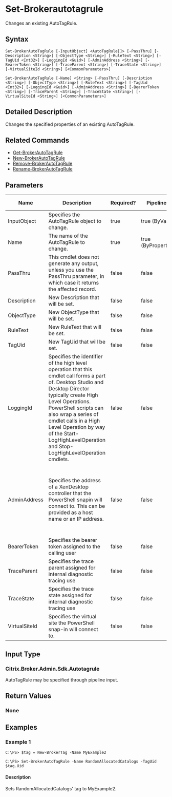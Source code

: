﻿
# Set-Brokerautotagrule
Changes an existing AutoTagRule.
## Syntax

```
Set-BrokerAutoTagRule [-InputObject] <AutoTagRule[]> [-PassThru] [-Description <String>] [-ObjectType <String>] [-RuleText <String>] [-TagUid <Int32>] [-LoggingId <Guid>] [-AdminAddress <String>] [-BearerToken <String>] [-TraceParent <String>] [-TraceState <String>] [-VirtualSiteId <String>] [<CommonParameters>]  
  
Set-BrokerAutoTagRule [-Name] <String> [-PassThru] [-Description <String>] [-ObjectType <String>] [-RuleText <String>] [-TagUid <Int32>] [-LoggingId <Guid>] [-AdminAddress <String>] [-BearerToken <String>] [-TraceParent <String>] [-TraceState <String>] [-VirtualSiteId <String>] [<CommonParameters>]
```

## Detailed Description
Changes the specified properties of an existing AutoTagRule.


## Related Commands

* [Get-BrokerAutoTagRule](../Get-BrokerAutoTagRule/)
* [New-BrokerAutoTagRule](../New-BrokerAutoTagRule/)
* [Remove-BrokerAutoTagRule](../Remove-BrokerAutoTagRule/)
* [Rename-BrokerAutoTagRule](../Rename-BrokerAutoTagRule/)
## Parameters
| Name   | Description | Required? | Pipeline Input | Default Value |
| --- | --- | --- | --- | --- |
| InputObject | Specifies the AutoTagRule object to change. | true | true (ByValue) |  |
| Name | The name of the AutoTagRule to change. | true | true (ByPropertyName) |  |
| PassThru | This cmdlet does not generate any output, unless you use the PassThru parameter, in which case it returns the affected record. | false | false | False |
| Description | New Description that will be set. | false | false |  |
| ObjectType | New ObjectType that will be set. | false | false |  |
| RuleText | New RuleText that will be set. | false | false |  |
| TagUid | New TagUid that will be set. | false | false |  |
| LoggingId | Specifies the identifier of the high level operation that this cmdlet call forms a part of. Desktop Studio and Desktop Director typically create High Level Operations. PowerShell scripts can also wrap a series of cmdlet calls in a High Level Operation by way of the Start-LogHighLevelOperation and Stop-LogHighLevelOperation cmdlets. | false | false |  |
| AdminAddress | Specifies the address of a XenDesktop controller that the PowerShell snapin will connect to. This can be provided as a host name or an IP address. | false | false | Localhost. Once a value is provided by any cmdlet, this value will become the default. |
| BearerToken | Specifies the bearer token assigned to the calling user | false | false |  |
| TraceParent | Specifies the trace parent assigned for internal diagnostic tracing use | false | false |  |
| TraceState | Specifies the trace state assigned for internal diagnostic tracing use | false | false |  |
| VirtualSiteId | Specifies the virtual site the PowerShell snap-in will connect to. | false | false |  |

## Input Type

### Citrix.Broker.Admin.Sdk.Autotagrule
AutoTagRule may be specified through pipeline input.
## Return Values

### None

## Examples

### Example 1

```
C:\PS> $tag = New-BrokerTag -Name MyExample2  
  
C:\PS> Set-BrokerAutoTagRule -Name RandomAllocatedCatalogs -TagUid $tag.Uid
```

#### Description
Sets RandomAllocatedCatalogs' tag to MyExample2.
